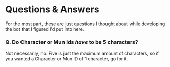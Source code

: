 # Questions & Answers
For the most part, these are just questions I thought about while developing the bot that I figured I'd put into here.

### Q. Do Character or Mun Ids *have* to be 5 characters?
Not necessarily, no. Five is just the maximum amount of characters, so if you wanted a Character or Mun ID of 1 character, go for it.